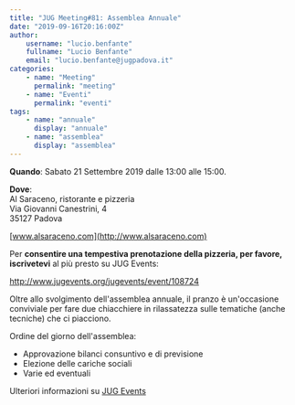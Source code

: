 ```yaml
---
title: "JUG Meeting#81: Assemblea Annuale"
date: "2019-09-16T20:16:00Z"
author:
    username: "lucio.benfante"
    fullname: "Lucio Benfante"
    email: "lucio.benfante@jugpadova.it"
categories:
    - name: "Meeting"
      permalink: "meeting"
    - name: "Eventi"
      permalink: "eventi"
tags:
    - name: "annuale"
      display: "annuale"
    - name: "assemblea"
      display: "assemblea"
---
```


**Quando**: Sabato 21 Settembre 2019 dalle 13:00 alle 15:00.

**Dove**:\
Al Saraceno, ristorante e pizzeria\
Via Giovanni Canestrini, 4\
35127 Padova

[www.alsaraceno.com](http://www.alsaraceno.com)

Per **consentire una tempestiva prenotazione della pizzeria, per favore,
iscrivetevi** al più presto su JUG Events:

<http://www.jugevents.org/jugevents/event/108724>

Oltre allo svolgimento dell'assemblea annuale, il pranzo è un'occasione
conviviale per fare due chiacchiere in rilassatezza sulle tematiche
(anche tecniche) che ci piacciono.

Ordine del giorno dell'assemblea:

-   Approvazione bilanci consuntivo e di previsione
-   Elezione delle cariche sociali
-   Varie ed eventuali

Ulteriori informazioni su [JUG
Events](http://www.jugevents.org/jugevents/event/108724)
